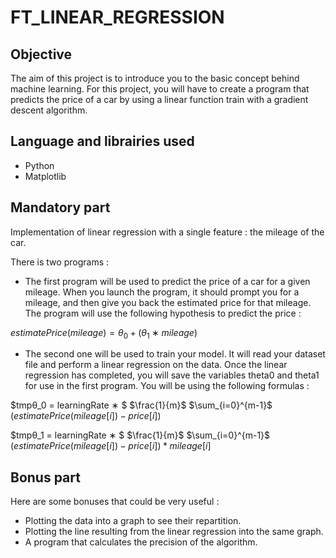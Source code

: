 # FT_LINEAR_REGRESSION

## Objective

The aim of this project is to introduce you to the basic concept behind machine learning.
For this project, you will have to create a program that predicts the price of a car by
using a linear function train with a gradient descent algorithm.

## Language and librairies used

- Python
- Matplotlib

## Mandatory part

Implementation of linear regression with a single feature : the mileage of the car.

There is two programs :
- The first program will be used to predict the price of a car for a given mileage.
When you launch the program, it should prompt you for a mileage, and then give you back the estimated price for that mileage. The program will use the following hypothesis to predict the price :

$estimatePrice(mileage) = θ_0 + (θ_1 ∗ mileage)$

- The second one will be used to train your model. It will read your dataset file and perform a linear regression on the data. Once the linear regression has completed, you will save the variables theta0 and theta1 for use in the first program. You will be using the following formulas :

$tmpθ_0 = learningRate ∗ $
$\frac{1}{m}$
$\sum_{i=0}^{m-1}$
$(estimateP rice(mileage[i]) − price[i])$

$tmpθ_1 = learningRate ∗ $
$\frac{1}{m}$
$\sum_{i=0}^{m-1}$
$(estimateP rice(mileage[i]) − price[i]) * mileage[i]$

## Bonus part

Here are some bonuses that could be very useful :
- Plotting the data into a graph to see their repartition.
- Plotting the line resulting from the linear regression into the same graph.
- A program that calculates the precision of the algorithm.